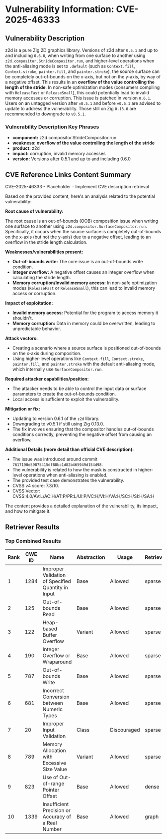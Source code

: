 # Vulnerability Information: CVE-2025-46333

## Vulnerability Description
z2d is a pure Zig 2D graphics library. Versions of z2d after `0.5.1` and up to and including `0.6.0`, when writing from one surface to another using `z2d.compositor.StrideCompositor.run`, and higher-level operations when the anti-aliasing mode is set to `.default` (such as `Context.fill`, `Context.stroke`, `painter.fill`, and `painter.stroke`), the source surface can be completely out-of-bounds on the x-axis, but not on the y-axis, by way of a negative offset. This results in an **overflow of the value controlling the length of the stride**. In non-safe optimization modes (consumers compiling with `ReleaseFast` or `ReleaseSmall`), this could potentially lead to invalid memory accesses or corruption. This issue is patched in version `0.6.1`. Users on an untagged version after `v0.5.1` and before `v0.6.1` are advised to update to address the vulnerability. Those still on Zig `0.13.0` are recommended to downgrade to `v0.5.1`.

### Vulnerability Description Key Phrases
- **component:** z2d.compositor.StrideCompositor.run
- **weakness:** **overflow of the value controlling the length of the stride**
- **product:** z2d
- **impact:** corruption, invalid memory accesses
- **version:** Versions after 0.5.1 and up to and including 0.6.0

## CVE Reference Links Content Summary
CVE-2025-46333 - Placeholder - Implement CVE description retrieval

Based on the provided content, here's an analysis related to the potential vulnerability:

**Root cause of vulnerability:**

The root cause is an out-of-bounds (OOB) composition issue when writing one surface to another using `z2d.compositor.SurfaceCompositor.run`. Specifically, it occurs when the source surface is completely out-of-bounds on the x-axis (but not the y-axis) due to a negative offset, leading to an overflow in the stride length calculation.

**Weaknesses/vulnerabilities present:**

*   **Out-of-bounds write:** The core issue is an out-of-bounds write condition.
*   **Integer overflow:** A negative offset causes an integer overflow when calculating the stride length.
*   **Memory corruption/Invalid memory access:** In non-safe optimization modes (`ReleaseFast` or `ReleaseSmall`), this can lead to invalid memory access or corruption.

**Impact of exploitation:**

*   **Invalid memory access:** Potential for the program to access memory it shouldn't.
*   **Memory corruption:** Data in memory could be overwritten, leading to unpredictable behavior.

**Attack vectors:**

*   Creating a scenario where a source surface is positioned out-of-bounds on the x-axis during composition.
*   Using higher-level operations like `Context.fill`, `Context.stroke`, `painter.fill`, and `painter.stroke` with the default anti-aliasing mode, which internally use `SurfaceCompositor.run`.

**Required attacker capabilities/position:**

*   The attacker needs to be able to control the input data or surface parameters to create the out-of-bounds condition.
*   Local access is sufficient to exploit the vulnerability.

**Mitigation or fix:**

*   Updating to version 0.6.1 of the `z2d` library.
*   Downgrading to v0.5.1 if still using Zig 0.13.0.
*   The fix involves ensuring that the compositor handles out-of-bounds conditions correctly, preventing the negative offset from causing an overflow.

**Additional Details (more detail than official CVE description):**

*   The issue was introduced around commit `7617190e59875415df88bc1d82b465949d154d98`.
*   The vulnerability is related to how the mask is constructed in higher-level operations when anti-aliasing is enabled.
*   The provided test case demonstrates the vulnerability.
*   CVSS v4 score: 7.3/10.
*   CVSS Vector: CVSS:4.0/AV:L/AC:H/AT:P/PR:L/UI:P/VC:H/VI:H/VA:H/SC:H/SI:H/SA:H

The content provides a detailed explanation of the vulnerability, its impact, and how to mitigate it.

## Retriever Results

### Top Combined Results

| Rank | CWE ID | Name | Abstraction | Usage  | Retrievers | Individual Scores |
|------|--------|------|-------------|-------|------------|-------------------|
| 1 | 1284 | Improper Validation of Specified Quantity in Input | Base | Allowed | sparse | 0.871 |
| 2 | 125 | Out-of-bounds Read | Base | Allowed | sparse | 0.861 |
| 3 | 122 | Heap-based Buffer Overflow | Variant | Allowed | sparse | 0.849 |
| 4 | 190 | Integer Overflow or Wraparound | Base | Allowed | sparse | 0.845 |
| 5 | 787 | Out-of-bounds Write | Base | Allowed | sparse | 0.817 |
| 6 | 681 | Incorrect Conversion between Numeric Types | Base | Allowed | sparse | 0.816 |
| 7 | 20 | Improper Input Validation | Class | Discouraged | sparse | 0.805 |
| 8 | 789 | Memory Allocation with Excessive Size Value | Variant | Allowed | sparse | 0.801 |
| 9 | 823 | Use of Out-of-range Pointer Offset | Base | Allowed | dense | 0.427 |
| 10 | 1339 | Insufficient Precision or Accuracy of a Real Number | Base | Allowed | graph | 0.002 |

